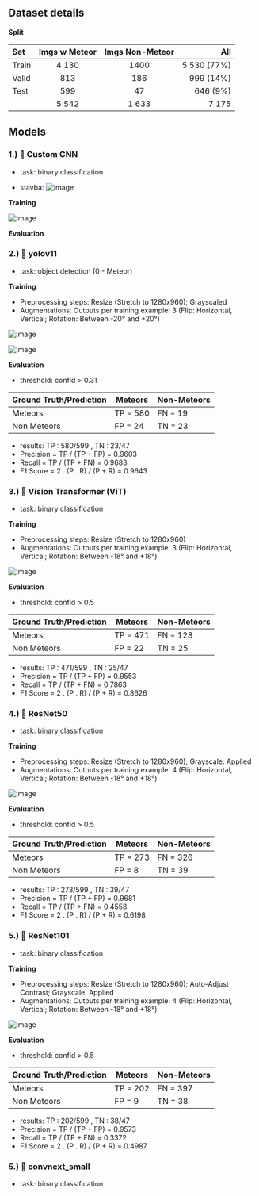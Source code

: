 ## Dataset details



**Split**

| Set          | Imgs w Meteor | Imgs Non-Meteor |     All          |
| :----------- | :-----------: | :-------------: | -----------:     | 
| Train        |   4 130       | 1400            | 5 530 (77%)      |
| Valid        |   813         | 186             | 999  (14%)       |
| Test         |   599         | 47              | 646  (9%)        |
|              |   5 542       | 1 633           | 7 175            |


## Models
### 1.) :milky_way: Custom CNN

- task: binary classification

- stavba:
![image](https://github.com/user-attachments/assets/68802c75-cd73-4e36-a1d0-455c631ccb52)

**Training**

![image](https://github.com/user-attachments/assets/be8bdf66-5d62-4320-9e5d-a974e9aaa57d)


**Evaluation**



### 2.) :milky_way: yolov11

- task: object detection (0 - Meteor)

**Training**
- Preprocessing steps: Resize (Stretch to 1280x960); Grayscaled
- Augmentations: Outputs per training example: 3 (Flip: Horizontal, Vertical; Rotation: Between -20° and +20°)
  
![image](https://github.com/user-attachments/assets/28762d2b-dd6c-4899-9fc6-a73e83743b95)

![image](https://github.com/user-attachments/assets/a9b0b386-48e1-4861-b255-f8cde316394e)



**Evaluation**
- threshold: confid > 0.31

| Ground Truth/Prediction | Meteors   | Non-Meteors   |
|--------------------|-------------|-------------|
| Meteors            | TP = 580    | FN = 19     |
| Non Meteors        | FP = 24     | TN = 23     |

- results: TP : 580/599 , TN : 23/47
- Precision = TP / (TP + FP) = 0.9603
- Recall = TP / (TP + FN) = 0.9683
- F1 Score = 2 . (P . R) / (P + R) = 0.9643


### 3.) :milky_way: Vision Transformer (ViT)

- task: binary classification

**Training**
- Preprocessing steps: Resize (Stretch to 1280x960)
- Augmentations: Outputs per training example: 3 (Flip: Horizontal, Vertical; Rotation: Between -18° and +18°)

![image](https://github.com/user-attachments/assets/22ee9367-3d70-4867-a01e-549c3daf559a)

**Evaluation**

- threshold: confid > 0.5

| Ground Truth/Prediction | Meteors   | Non-Meteors   |
|--------------------|-------------|-------------|
| Meteors            | TP = 471    | FN = 128     |
| Non Meteors        | FP = 22     | TN = 25     |

- results: TP : 471/599 , TN : 25/47
- Precision = TP / (TP + FP) = 0.9553
- Recall = TP / (TP + FN) = 0.7863
- F1 Score = 2 . (P . R) / (P + R) = 0.8626

### 4.) :milky_way: ResNet50

- task: binary classification

**Training**
- Preprocessing steps: Resize (Stretch to 1280x960); Grayscale: Applied
- Augmentations: Outputs per training example: 4 (Flip: Horizontal, Vertical; Rotation: Between -18° and +18°)

![image](https://github.com/user-attachments/assets/bc15400f-86c1-4251-9b1b-5a8dcf42f158)

**Evaluation**

- threshold: confid > 0.5

| Ground Truth/Prediction | Meteors   | Non-Meteors   |
|--------------------|-------------|-------------|
| Meteors            | TP = 273    | FN = 326     |
| Non Meteors        | FP = 8     | TN = 39     |

- results: TP : 273/599 , TN : 39/47
- Precision = TP / (TP + FP) = 0.9681
- Recall = TP / (TP + FN) = 0.4558
- F1 Score = 2 . (P . R) / (P + R) = 0.6198

### 5.) :milky_way: ResNet101

- task: binary classification

**Training**
- Preprocessing steps: Resize (Stretch to 1280x960); Auto-Adjust Contrast; Grayscale: Applied
- Augmentations: Outputs per training example: 4 (Flip: Horizontal, Vertical; Rotation: Between -18° and +18°)

![image](https://github.com/user-attachments/assets/63d69e21-be75-434d-b41c-a945d7de56c4)

**Evaluation**

- threshold: confid > 0.5

| Ground Truth/Prediction | Meteors   | Non-Meteors   |
|--------------------|-------------|-------------|
| Meteors            | TP = 202    | FN = 397     |
| Non Meteors        | FP = 9     | TN = 38     |

- results: TP : 202/599 , TN : 38/47
- Precision = TP / (TP + FP) = 0.9573
- Recall = TP / (TP + FN) = 0.3372
- F1 Score = 2 . (P . R) / (P + R) = 0.4987
 
### 5.) :milky_way: convnext_small

- task: binary classification
